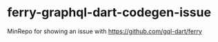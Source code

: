 # ferry-graphql-dart-codegen-issue
MinRepo for showing an issue with https://github.com/gql-dart/ferry
